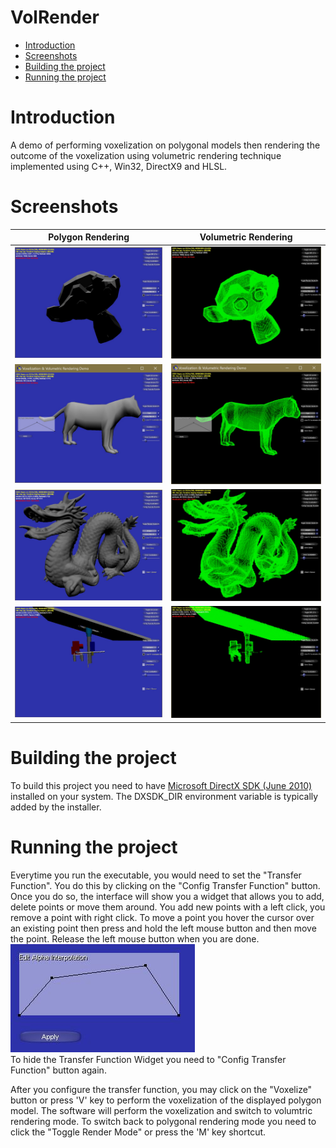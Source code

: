 # VolRender


- [Introduction](#introduction)
- [Screenshots](#screenshots)
- [Building the project](#building-the-project)
- [Running the project](#running-the-project)

# Introduction
A demo of performing voxelization on polygonal models then rendering the outcome of the voxelization using volumetric rendering technique implemented using C++, Win32, DirectX9 and HLSL.

# Screenshots
Polygon Rendering						|  Volumetric Rendering
:--------------------------------------:|:--------------------------------------:
![](./misc/Monkey-Polygon.jpg)			|	![](./misc/Monkey-Volumetric.jpg)
![](./misc/Tiger-Polygon.jpg)			|	![](./misc/Tiger-Volumetric.jpg)
![](./misc/StanfordDragon-Polygon.jpg)  |	![](./misc/StanfordDragon-Volumetric.jpg)
![](./misc/Valve-Polygon.jpg)			|	![](./misc/Valve-Volumetric.jpg)


# Building the project
To build this project you need to have [Microsoft DirectX SDK (June 2010)](https://www.microsoft.com/en-us/download/details.aspx?id=6812) installed on your system. The DXSDK_DIR environment variable is typically added by the installer.


# Running the project
Everytime you run the executable, you would need to set the "Transfer Function". You do this by clicking on the "Config Transfer Function" button. Once you do so, the interface will show you a widget that allows you to add,  delete points or move them around. You add new points with a left click, you remove a point with right click. To move a point you hover the cursor over an existing point then press and hold the left mouse button and then move the point. Release the left mouse button when you are done.   
![Config Transfer Function](./misc/config-transfer-function.jpg)   
To hide the Transfer Function Widget you need to "Config Transfer Function" button again.   
   
After you configure the transfer function, you may click on the "Voxelize" button or press 'V' key to perform the voxelization of the displayed polygon model. The software will perform the voxelization and switch to volumtric rendering mode. To switch back to polygonal rendering mode you need to click the "Toggle Render Mode" or press the 'M' key shortcut.
